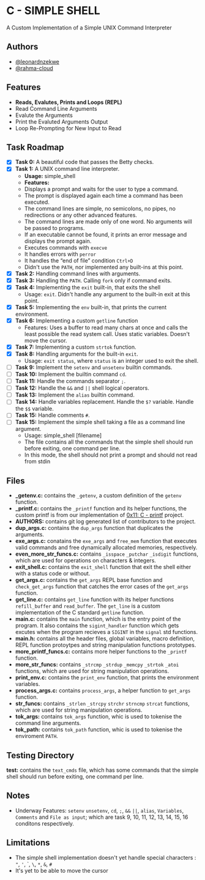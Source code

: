 # C - SIMPLE SHELL

A Custom Implementation of a Simple UNIX Command Interpreter

## Authors

- [@leonardnzekwe](https://www.github.com/leonardnzekwe)
- [@rahma-cloud](https://www.github.com/rahma-cloud)

## Features

- **Reads, Evalutes, Prints and Loops (REPL)**
- Read Command Line Arguments
- Evalute the Arguments
- Print the Evaluted Arguments Output
- Loop Re-Prompting for New Input to Read

## Task Roadmap

- [x]  **Task 0:** A beautiful code that passes the Betty checks.
- [x]  **Task 1:** A UNIX command line interpreter.
    - **Usage:** simple_shell
    - **Features:**
    - Displays a prompt and waits for the user to type a command.
    - The prompt is displayed again each time a command has been executed.
    - The command lines are simple, no semicolons, no pipes, no redirections or any other advanced features.
    - The command lines are made only of one word. No arguments will be passed to programs.
    - If an executable cannot be found, it prints an error message and displays the prompt again.
    - Executes commands with `execve`
    - It handles errors with `perror`
    - It handles the “end of file” condition `Ctrl+D`
    - Didn't use the `PATH`, nor implemented any built-ins at this point.
- [x]  **Task 2:** Handling command lines with arguments.
- [x]  **Task 3:** Handling the `PATH`. Calling `fork` only if command exits.
- [x]  **Task 4:** Implementing the `exit` built-in, that exits the shell
    - Usage: `exit`. Didn't handle any argument to the built-in exit at this point.
- [x]  **Task 5:** Implementing the `env` built-in, that prints the current environment.
- [x]  **Task 6:** Implementing a custom `getline` function
    - Features: Uses a buffer to read many chars at once and calls the least possible the read system call. Uses static variables. Doesn't move the cursor.
- [x]  **Task 7:** Implementing a custom `strtok` function.
- [x]  **Task 8:** Handling arguments for the built-in `exit`.
    - Usage: `exit status`, where `status` is an integer used to exit the shell.
- [ ]  **Task 9:** Implement the `setenv` and `unsetenv` builtin commands.
- [ ]  **Task 10:** Implement the builtin command `cd`.
- [ ]  **Task 11:** Handle the commands separator `;`.
- [ ]  **Task 12:** Handle the `&&` and `||` shell logical operators.
- [ ]  **Task 13:** Implement the `alias` builtin command.
- [ ]  **Task 14:** Handle variables replacement. Handle the `$?` variable. Handle the `$$` variable.
- [ ]  **Task 15:** Handle comments `#`.
- [ ]  **Task 15:** Implement the simple shell taking a file as a command line argument.
    - Usage: simple_shell [filename]
    - The file contains all the commands that the simple shell should run before exiting, one command per line.
    - In this mode, the shell should not print a prompt and should not read from stdin

## Files

- **_getenv.c:** contains the `_getenv`, a custom definition of the `getenv` function.
- **_printf.c:** contains the `_printf` function and its helper functions, the custom printf is from our implementation of [0x11: C - printf](https://github.com/leonardnzekwe/printf) project.
- **AUTHORS:** contains git log generated list of contributors to the project.
- **dup_args.c:** contains the `dup_args` function that duplicates the arguments.
- **exe_args.c:** conatains the `exe_args` and `free_mem` function that executes valid commands and free dynamically allocated memories, respectively.
- **even_more_str_funcs.c:** contains `_isspace` `_putchar` `_isdigit` functions, which are used for operations on characters & integers.
- **exit_shell.c:** contains the `exit_shell` function that exit the shell either with a status code or without.
- **get_args.c:** contains the `get_args` REPL base function and `check_get_args` function that catches the error cases of the `get_args` function.
- **get_line.c:** contains `get_line` function with its helper functions `refill_buffer` and `read_buffer`. The `get_line` is a custom implementation of the C standard `getline`  function.
- **main.c:** contains the `main` function, which is the entry point of the program. It also contains the `sigint_handler` function which gets excutes when the program recieves a `SIGINT` in the `signal` std functions.
- **main.h:** contains all the header files, global variables, macro definition, REPL function protoytpes and string manipulation functions prototypes.
- **more_printf_funcs.c:** contains more helper functions to the `_printf` function.
- **more_str_funcs:** contains `_strcmp` `_strdup` `_memcpy` `_strtok` `_atoi` functions, which are used for string manipulation operations.
- **print_env.c:** contains the `print_env` function, that prints the environment variables.
- **process_args.c:** contains `process_args`, a helper function to `get_args` function.
- **str_funcs:** contains `_strlen` `_strcpy` `strchr` `strncmp` `strcat` functions, which are used for string manipulation operations.
- **tok_args:** contains `tok_args` function, whic is used to tokenise the command line arguments.
- **tok_path:** contains `tok_path` function, whic is used to tokenise the enviroment `PATH`.

## Testing Directory

**test:** contains the `text_cmds` file, which has some commands that the simple shell should run before exiting, one command per line.

## Notes

- Underway Features: `setenv` `unsetenv`, `cd`, `;`, `&&` `||`, `alias`, `Variables`, `Comments` and `File as input`; which are task 9, 10, 11, 12, 13, 14, 15, 16 conditons respectively.

## Limitations

- The simple shell implementation doesn't yet handle special characters : `"`, `'`, \`, `\`, `*`, `&`, `#`
- It's yet to be able to move the cursor
